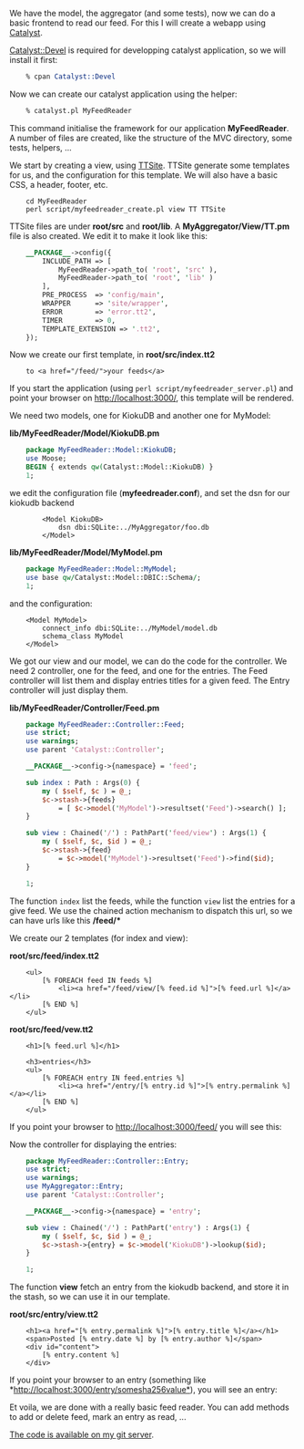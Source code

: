 We have the model, the aggregator (and some tests), now we can do a basic frontend to read our feed. For this I will create a webapp using [Catalyst](http://www.catalystframework.org).

[Catalyst::Devel](http://search.cpan.org/perldoc?Catalyst::Devel) is required for developping catalyst application, so we will install it first:

``` perl
    % cpan Catalyst::Devel
```

Now we can create our catalyst application using the helper:

``` perl
    % catalyst.pl MyFeedReader
```

This command initialise the framework for our application **MyFeedReader**. A number of files are created, like the structure of the MVC directory, some tests, helpers, ...

We start by creating a view, using [TTSite](http://search.cpan.org/perldoc?Catalyst::View::TT). TTSite generate some templates for us, and the configuration for this template. We will also have a basic CSS, a header, footer, etc.

``` example
    cd MyFeedReader
    perl script/myfeedreader_create.pl view TT TTSite
```

TTSite files are under **root/src** and **root/lib**. A **MyAggregator/View/TT.pm** file is also created. We edit it to make it look like this:

``` perl
    __PACKAGE__->config({
        INCLUDE_PATH => [
            MyFeedReader->path_to( 'root', 'src' ),
            MyFeedReader->path_to( 'root', 'lib' )
        ],
        PRE_PROCESS  => 'config/main',
        WRAPPER      => 'site/wrapper',
        ERROR        => 'error.tt2',
        TIMER        => 0,
        TEMPLATE_EXTENSION => '.tt2',
    });
```

Now we create our first template, in **root/src/index.tt2**

``` example
    to <a href="/feed/">your feeds</a>
```

If you start the application (using `perl script/myfeedreader_server.pl`) and point your browser on <http://localhost:3000/>, this template will be rendered.

We need two models, one for KiokuDB and another one for MyModel:

**lib/MyFeedReader/Model/KiokuDB.pm**

``` perl
    package MyFeedReader::Model::KiokuDB;
    use Moose;
    BEGIN { extends qw(Catalyst::Model::KiokuDB) }
    1;
```

we edit the configuration file (**myfeedreader.conf**), and set the dsn for our kiokudb backend

``` example
        <Model KiokuDB>
            dsn dbi:SQLite:../MyAggregator/foo.db
        </Model>
```

**lib/MyFeedReader/Model/MyModel.pm**

``` perl
    package MyFeedReader::Model::MyModel;
    use base qw/Catalyst::Model::DBIC::Schema/;
    1;
```

and the configuration:

``` example
    <Model MyModel>
        connect_info dbi:SQLite:../MyModel/model.db
        schema_class MyModel
    </Model>
```

We got our view and our model, we can do the code for the controller. We need 2 controller, one for the feed, and one for the entries. The Feed controller will list them and display entries titles for a given feed. The Entry controller will just display them.

**lib/MyFeedReader/Controller/Feed.pm**

``` perl
    package MyFeedReader::Controller::Feed;
    use strict;
    use warnings;
    use parent 'Catalyst::Controller';

    __PACKAGE__->config->{namespace} = 'feed';

    sub index : Path : Args(0) {
        my ( $self, $c ) = @_;
        $c->stash->{feeds}
            = [ $c->model('MyModel')->resultset('Feed')->search() ];
    }

    sub view : Chained('/') : PathPart('feed/view') : Args(1) {
        my ( $self, $c, $id ) = @_;
        $c->stash->{feed}
            = $c->model('MyModel')->resultset('Feed')->find($id);
    }

    1;
```

The function `index` list the feeds, while the function `view` list the entries for a give feed. We use the chained action mechanism to dispatch this url, so we can have urls like this **/feed/\***

We create our 2 templates (for index and view):

**root/src/feed/index.tt2**

``` example
    <ul>
        [% FOREACH feed IN feeds %]
            <li><a href="/feed/view/[% feed.id %]">[% feed.url %]</a></li>
        [% END %]
    </ul>
```

**root/src/feed/vew.tt2**

``` example
    <h1>[% feed.url %]</h1>

    <h3>entries</h3>
    <ul>
        [% FOREACH entry IN feed.entries %]
            <li><a href="/entry/[% entry.id %]">[% entry.permalink %]</a></li>
        [% END %]
    </ul>
```

If you point your browser to <http://localhost:3000/feed/> you will see this:

Now the controller for displaying the entries:

``` perl
    package MyFeedReader::Controller::Entry;
    use strict;
    use warnings;
    use MyAggregator::Entry;
    use parent 'Catalyst::Controller';

    __PACKAGE__->config->{namespace} = 'entry';

    sub view : Chained('/') : PathPart('entry') : Args(1) {
        my ( $self, $c, $id ) = @_;
        $c->stash->{entry} = $c->model('KiokuDB')->lookup($id);
    }

    1;
```

The function **view** fetch an entry from the kiokudb backend, and store it in the stash, so we can use it in our template.

**root/src/entry/view.tt2**

``` example
    <h1><a href="[% entry.permalink %]">[% entry.title %]</a></h1>
    <span>Posted [% entry.date %] by [% entry.author %]</span>
    <div id="content">
        [% entry.content %]
    </div>
```

If you point your browser to an entry (something like \*<http://localhost:3000/entry/somesha256value*>), you will see an entry:

Et voila, we are done with a really basic feed reader. You can add methods to add or delete feed, mark an entry as read, ...

[The code is available on my git server](http://git.lumberjaph.net/p5-ironman-myfeedreader.git/).
